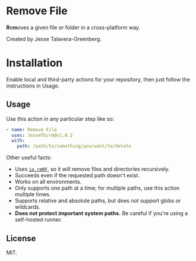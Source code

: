 # Remove File

**R**e**m**oves a given file or folder in a cross-platform way.

Created by Jesse Talavera-Greenberg.

# Installation

Enable local and third-party actions for your repository, then just follow the instructions in Usage.

## Usage

Use this action in any particular step like so:

```yaml
- name: Remove File
  uses: JesseTG/rm@v1.0.2
  with:
    path: /path/to/something/you/want/to/delete

```

Other useful facts:

- Uses [`io.rmRF`](https://github.com/actions/toolkit/tree/master/packages/io#rm--rf), so it will remove files and directories recursively.
- Succeeds even if the requested path doesn't exist.
- Works on all environments.
- Only supports one path at a time; for multiple paths, use this action multiple times.
- Supports relative and absolute paths, but does *not* support globs or wildcards.
- **Does not protect important system paths.** Be careful if you're using a self-hosted runner.

## License

MIT.
